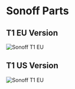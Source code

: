 # Sonoff Parts
## T1 EU Version
![Sonoff T1 EU](https://github.com/mgafner/3d-printing/raw/master/Aufputz_Einfach_EU/sonoff-t1-aufputz-eu.png)

## T1 US Version
![Sonoff T1 EU](https://github.com/mgafner/3d-printing/raw/master/Aufputz_Einfach_US/sonoff-t1-aufputz-us.png)

